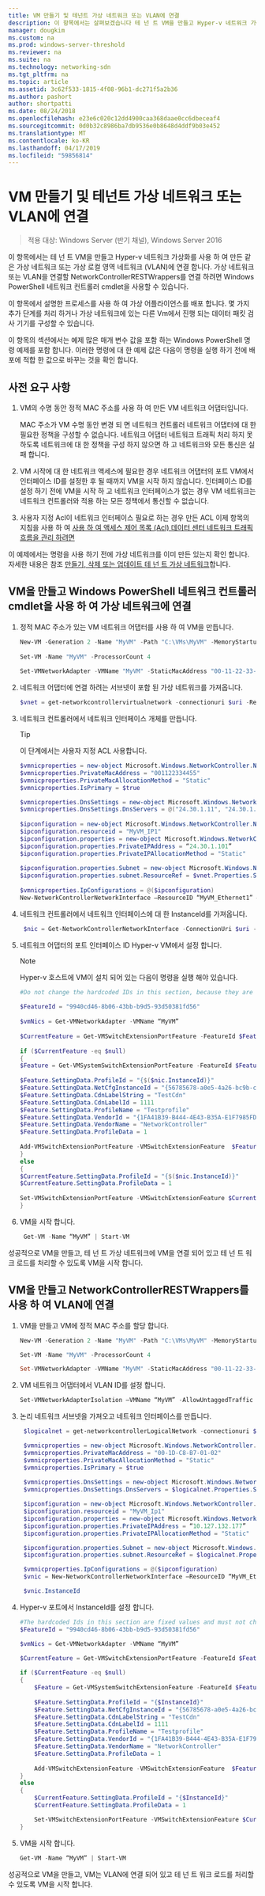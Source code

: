 ```yaml
---
title: VM 만들기 및 테넌트 가상 네트워크 또는 VLAN에 연결
description: 이 항목에서는 살펴보겠습니다 테 넌 트 VM을 만들고 Hyper-v 네트워크 가상화를 사용 하 여 만든 같은 가상 네트워크 또는 가상 로컬 영역 네트워크 (VLAN)에 연결 하는 방법.
manager: dougkim
ms.custom: na
ms.prod: windows-server-threshold
ms.reviewer: na
ms.suite: na
ms.technology: networking-sdn
ms.tgt_pltfrm: na
ms.topic: article
ms.assetid: 3c62f533-1815-4f08-96b1-dc271f5a2b36
ms.author: pashort
author: shortpatti
ms.date: 08/24/2018
ms.openlocfilehash: e23e6c020c12dd4900caa368daae0cc6dbeceaf4
ms.sourcegitcommit: 0d0b32c8986ba7db9536e0b8648d4ddf9b03e452
ms.translationtype: MT
ms.contentlocale: ko-KR
ms.lasthandoff: 04/17/2019
ms.locfileid: "59856814"
---
```

# <a name="create-a-vm-and-connect-to-a-tenant-virtual-network-or-vlan"></a>VM 만들기 및 테넌트 가상 네트워크 또는 VLAN에 연결

>적용 대상: Windows Server (반기 채널), Windows Server 2016

이 항목에서는 테 넌 트 VM을 만들고 Hyper-v 네트워크 가상화를 사용 하 여 만든 같은 가상 네트워크 또는 가상 로컬 영역 네트워크 (VLAN)에 연결 합니다. 가상 네트워크 또는 VLAN을 연결할 NetworkControllerRESTWrappers를 연결 하려면 Windows PowerShell 네트워크 컨트롤러 cmdlet을 사용할 수 있습니다.

이 항목에서 설명한 프로세스를 사용 하 여 가상 어플라이언스를 배포 합니다. 몇 가지 추가 단계를 처리 하거나 가상 네트워크에 있는 다른 Vm에서 진행 되는 데이터 패킷 검사 기기를 구성할 수 있습니다.

이 항목의 섹션에서는 예제 많은 매개 변수 값을 포함 하는 Windows PowerShell 명령 예제를 포함 합니다. 이러한 명령에 대 한 예제 값은 다음이 명령을 실행 하기 전에 배포에 적합 한 값으로 바꾸는 것을 확인 합니다. 


## <a name="prerequisites"></a>사전 요구 사항

1. VM의 수명 동안 정적 MAC 주소를 사용 하 여 만든 VM 네트워크 어댑터입니다.<p>MAC 주소가 VM 수명 동안 변경 되 면 네트워크 컨트롤러 네트워크 어댑터에 대 한 필요한 정책을 구성할 수 없습니다. 네트워크 어댑터 네트워크 트래픽 처리 하지 못하도록 네트워크에 대 한 정책을 구성 하지 않으면 하 고 네트워크와 모든 통신은 실패 합니다.  

2. VM 시작에 대 한 네트워크 액세스에 필요한 경우 네트워크 어댑터의 포트 VM에서 인터페이스 ID를 설정한 후 될 때까지 VM을 시작 하지 않습니다. 인터페이스 ID를 설정 하기 전에 VM을 시작 하 고 네트워크 인터페이스가 없는 경우 VM 네트워크는 네트워크 컨트롤러와 적용 하는 모든 정책에서 통신할 수 없습니다.

3. 사용자 지정 Acl이 네트워크 인터페이스 필요로 하는 경우 만든 ACL 이제 항목의 지침을 사용 하 여 [사용 하 여 액세스 제어 목록 (Acl) 데이터 센터 네트워크 트래픽 흐름을 관리 하려면](../../sdn/manage/Use-Access-Control-Lists--ACLs--to-Manage-Datacenter-Network-Traffic-Flow.md)

이 예제에서는 명령을 사용 하기 전에 가상 네트워크를 이미 만든 있는지 확인 합니다. 자세한 내용은 참조 [만들기, 삭제 또는 업데이트 테 넌 트 가상 네트워크](https://technet.microsoft.com/windows-server-docs/networking/sdn/manage/create%2c-delete%2c-or-update-tenant-virtual-networks)합니다.

## <a name="create-a-vm-and-connect-to-a-virtual-network-by-using-the-windows-powershell-network-controller-cmdlets"></a>VM을 만들고 Windows PowerShell 네트워크 컨트롤러 cmdlet을 사용 하 여 가상 네트워크에 연결


1. 정적 MAC 주소가 있는 VM 네트워크 어댑터를 사용 하 여 VM을 만듭니다. 

   ```PowerShell    
   New-VM -Generation 2 -Name "MyVM" -Path "C:\VMs\MyVM" -MemoryStartupBytes 4GB -VHDPath "c:\VMs\MyVM\Virtual Hard Disks\WindowsServer2016.vhdx" -SwitchName "SDNvSwitch" 
    
   Set-VM -Name "MyVM" -ProcessorCount 4
    
   Set-VMNetworkAdapter -VMName "MyVM" -StaticMacAddress "00-11-22-33-44-55" 
   ```

2. 네트워크 어댑터에 연결 하려는 서브넷이 포함 된 가상 네트워크를 가져옵니다.

   ```Powershell 
   $vnet = get-networkcontrollervirtualnetwork -connectionuri $uri -ResourceId “Contoso_WebTier”
   ```

3. 네트워크 컨트롤러에서 네트워크 인터페이스 개체를 만듭니다.

   >[!TIP]
   >이 단계에서는 사용자 지정 ACL 사용합니다.

   ```PowerShell
   $vmnicproperties = new-object Microsoft.Windows.NetworkController.NetworkInterfaceProperties
   $vmnicproperties.PrivateMacAddress = "001122334455" 
   $vmnicproperties.PrivateMacAllocationMethod = "Static" 
   $vmnicproperties.IsPrimary = $true 

   $vmnicproperties.DnsSettings = new-object Microsoft.Windows.NetworkController.NetworkInterfaceDnsSettings
   $vmnicproperties.DnsSettings.DnsServers = @("24.30.1.11", "24.30.1.12")
    
   $ipconfiguration = new-object Microsoft.Windows.NetworkController.NetworkInterfaceIpConfiguration
   $ipconfiguration.resourceid = "MyVM_IP1"
   $ipconfiguration.properties = new-object Microsoft.Windows.NetworkController.NetworkInterfaceIpConfigurationProperties
   $ipconfiguration.properties.PrivateIPAddress = “24.30.1.101”
   $ipconfiguration.properties.PrivateIPAllocationMethod = "Static"
    
   $ipconfiguration.properties.Subnet = new-object Microsoft.Windows.NetworkController.Subnet
   $ipconfiguration.properties.subnet.ResourceRef = $vnet.Properties.Subnets[0].ResourceRef
    
   $vmnicproperties.IpConfigurations = @($ipconfiguration)
   New-NetworkControllerNetworkInterface –ResourceID “MyVM_Ethernet1” –Properties $vmnicproperties –ConnectionUri $uri
   ```

4. 네트워크 컨트롤러에서 네트워크 인터페이스에 대 한 InstanceId를 가져옵니다.

   ```PowerShell 
    $nic = Get-NetworkControllerNetworkInterface -ConnectionUri $uri -ResourceId "MyVM-Ethernet1"
   ```

5. 네트워크 어댑터의 포트 인터페이스 ID Hyper-v VM에서 설정 합니다.

   >[!NOTE]
   >Hyper-v 호스트에 VM이 설치 되어 있는 다음이 명령을 실행 해야 있습니다.

   ```PowerShell 
   #Do not change the hardcoded IDs in this section, because they are fixed values and must not change.
    
   $FeatureId = "9940cd46-8b06-43bb-b9d5-93d50381fd56"
    
   $vmNics = Get-VMNetworkAdapter -VMName “MyVM”
    
   $CurrentFeature = Get-VMSwitchExtensionPortFeature -FeatureId $FeatureId -VMNetworkAdapter $vmNics
    
   if ($CurrentFeature -eq $null)
   {
   $Feature = Get-VMSystemSwitchExtensionPortFeature -FeatureId $FeatureId
    
   $Feature.SettingData.ProfileId = "{$($nic.InstanceId)}"
   $Feature.SettingData.NetCfgInstanceId = "{56785678-a0e5-4a26-bc9b-c0cba27311a3}"
   $Feature.SettingData.CdnLabelString = "TestCdn"
   $Feature.SettingData.CdnLabelId = 1111
   $Feature.SettingData.ProfileName = "Testprofile"
   $Feature.SettingData.VendorId = "{1FA41B39-B444-4E43-B35A-E1F7985FD548}"
   $Feature.SettingData.VendorName = "NetworkController"
   $Feature.SettingData.ProfileData = 1
    
   Add-VMSwitchExtensionPortFeature -VMSwitchExtensionFeature  $Feature -VMNetworkAdapter $vmNics
   }
   else
   {
   $CurrentFeature.SettingData.ProfileId = "{$($nic.InstanceId)}"
   $CurrentFeature.SettingData.ProfileData = 1
    
   Set-VMSwitchExtensionPortFeature -VMSwitchExtensionFeature $CurrentFeature  -VMNetworkAdapter $vmNic
   }
   ```

6. VM을 시작 합니다.

   ```PowerShell
    Get-VM -Name “MyVM” | Start-VM 
   ```

성공적으로 VM을 만들고, 테 넌 트 가상 네트워크에 VM을 연결 되어 있고 테 넌 트 워크 로드를 처리할 수 있도록 VM을 시작 합니다.

## <a name="create-a-vm-and-connect-to-a-vlan-by-using-networkcontrollerrestwrappers"></a>VM을 만들고 NetworkControllerRESTWrappers를 사용 하 여 VLAN에 연결


1. VM을 만들고 VM에 정적 MAC 주소를 할당 합니다.

   ```PowerShell
   New-VM -Generation 2 -Name "MyVM" -Path "C:\VMs\MyVM" -MemoryStartupBytes 4GB -VHDPath "c:\VMs\MyVM\Virtual Hard Disks\WindowsServer2016.vhdx" -SwitchName "SDNvSwitch" 

   Set-VM -Name "MyVM" -ProcessorCount 4

   Set-VMNetworkAdapter -VMName "MyVM" -StaticMacAddress "00-11-22-33-44-55" 
   ```

2. VM 네트워크 어댑터에서 VLAN ID를 설정 합니다.

   ```PowerShell
   Set-VMNetworkAdapterIsolation –VMName “MyVM” -AllowUntaggedTraffic $true -IsolationMode VLAN -DefaultIsolationId 123
   ```

3. 논리 네트워크 서브넷을 가져오고 네트워크 인터페이스를 만듭니다. 

   ```PowerShell
    $logicalnet = get-networkcontrollerLogicalNetwork -connectionuri $uri -ResourceId "00000000-2222-1111-9999-000000000002"

    $vmnicproperties = new-object Microsoft.Windows.NetworkController.NetworkInterfaceProperties
    $vmnicproperties.PrivateMacAddress = "00-1D-C8-B7-01-02"
    $vmnicproperties.PrivateMacAllocationMethod = "Static"
    $vmnicproperties.IsPrimary = $true 
    
    $vmnicproperties.DnsSettings = new-object Microsoft.Windows.NetworkController.NetworkInterfaceDnsSettings
    $vmnicproperties.DnsSettings.DnsServers = $logicalnet.Properties.Subnets[0].DNSServers

    $ipconfiguration = new-object Microsoft.Windows.NetworkController.NetworkInterfaceIpConfiguration
    $ipconfiguration.resourceid = "MyVM_Ip1"
    $ipconfiguration.properties = new-object Microsoft.Windows.NetworkController.NetworkInterfaceIpConfigurationProperties
    $ipconfiguration.properties.PrivateIPAddress = “10.127.132.177”
    $ipconfiguration.properties.PrivateIPAllocationMethod = "Static"

    $ipconfiguration.properties.Subnet = new-object Microsoft.Windows.NetworkController.Subnet
    $ipconfiguration.properties.subnet.ResourceRef = $logicalnet.Properties.Subnets[0].ResourceRef

    $vmnicproperties.IpConfigurations = @($ipconfiguration)
    $vnic = New-NetworkControllerNetworkInterface –ResourceID “MyVM_Ethernet1” –Properties $vmnicproperties –ConnectionUri $uri

    $vnic.InstanceId
   ```

4. Hyper-v 포트에서 InstanceId를 설정 합니다.

   ```PowerShell  
   #The hardcoded Ids in this section are fixed values and must not change.
   $FeatureId = "9940cd46-8b06-43bb-b9d5-93d50381fd56"

   $vmNics = Get-VMNetworkAdapter -VMName “MyVM”

   $CurrentFeature = Get-VMSwitchExtensionPortFeature -FeatureId $FeatureId -VMNetworkAdapter $vmNic
        
   if ($CurrentFeature -eq $null)
   {
       $Feature = Get-VMSystemSwitchExtensionFeature -FeatureId $FeatureId
        
       $Feature.SettingData.ProfileId = "{$InstanceId}"
       $Feature.SettingData.NetCfgInstanceId = "{56785678-a0e5-4a26-bc9b-c0cba27311a3}"
       $Feature.SettingData.CdnLabelString = "TestCdn"
       $Feature.SettingData.CdnLabelId = 1111
       $Feature.SettingData.ProfileName = "Testprofile"
       $Feature.SettingData.VendorId = "{1FA41B39-B444-4E43-B35A-E1F7985FD548}"
       $Feature.SettingData.VendorName = "NetworkController"
       $Feature.SettingData.ProfileData = 1
                
       Add-VMSwitchExtensionFeature -VMSwitchExtensionFeature  $Feature -VMNetworkAdapter $vmNic
   }        
   else
   {
       $CurrentFeature.SettingData.ProfileId = "{$InstanceId}"
       $CurrentFeature.SettingData.ProfileData = 1

       Set-VMSwitchExtensionPortFeature -VMSwitchExtensionFeature $CurrentFeature  -VMNetworkAdapter $vmNic
   }
   ```

5. VM을 시작 합니다.

   ```PowerShell
   Get-VM -Name “MyVM” | Start-VM 
   ```

성공적으로 VM을 만들고, VM는 VLAN에 연결 되어 있고 테 넌 트 워크 로드를 처리할 수 있도록 VM을 시작 합니다.

  

